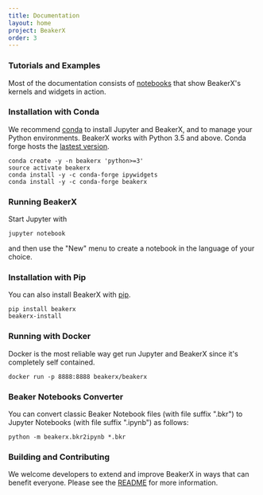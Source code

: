 ```yaml
---
title: Documentation
layout: home
project: BeakerX
order: 3
---
```


### Tutorials and Examples

Most of the documentation consists of
[notebooks](http://nbviewer.jupyter.org/github/twosigma/beakerx/blob/master/doc/StartHere.ipynb)
that show BeakerX's kernels and widgets in action.

### Installation with Conda

We recommend [conda](https://www.anaconda.com/download/) to install
Jupyter and BeakerX, and to manage your Python environments.  BeakerX
works with Python 3.5 and above.  Conda forge hosts the [lastest
version](https://anaconda.org/conda-forge/beakerx).

```
conda create -y -n beakerx 'python>=3'
source activate beakerx
conda install -y -c conda-forge ipywidgets
conda install -y -c conda-forge beakerx
```

### Running BeakerX

Start Jupyter with
```
jupyter notebook
```
and then use the "New" menu to create a notebook in the language of your choice.

### Installation with Pip

You can also install BeakerX with [pip](https://pypi.python.org/pypi/pip).

```
pip install beakerx
beakerx-install
```

### Running with Docker

Docker is the most reliable way get run Jupyter and BeakerX since it's completely self contained.

```
docker run -p 8888:8888 beakerx/beakerx
```

### Beaker Notebooks Converter

You can convert classic Beaker Notebook files (with file suffix
".bkr") to Jupyter Notebooks (with file suffix ".ipynb") as follows:

```
python -m beakerx.bkr2ipynb *.bkr
```

### Building and Contributing

We welcome developers to extend and improve BeakerX in ways that can
benefit everyone.  Please see the
[README](https://github.com/twosigma/beakerx) for more information.
